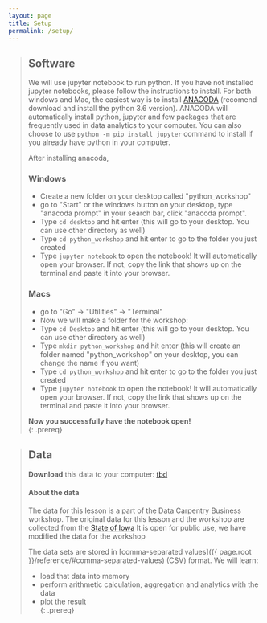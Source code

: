 ```yaml
---
layout: page
title: Setup
permalink: /setup/
---
```


> ## Software
> 
> We will use jupyter notebook to run python. If you have not installed jupyter notebooks, please follow the instructions to install. For both windows and Mac, the easiest way is to install [ANACODA](https://www.anaconda.com/download) (recomend download and install the python 3.6 version). ANACODA will automatically install python, jupyter and few packages that are frequently used in data analytics to your computer. You can also choose to use `python -m pip install jupyter` command to install if you already have python in your computer. 
> 
> After installing anacoda, 
> ### Windows 
> - Create a new folder on your desktop called "python_workshop"   
> - go to "Start" or the windows button on your desktop, type "anacoda prompt" in your search bar, click "anacoda prompt".
> - Type `cd desktop` and hit enter (this will go to your desktop. You can use other directory as well)
> - Type `cd python_workshop` and hit enter to go to the folder you just created  
> - Type `jupyter notebook` to open the notebook! It will automatically open your browser. If not, copy the link that shows up on the terminal and paste it into your browser. 
> 
> ### Macs  
> - go to "Go" -> "Utilities" -> "Terminal"  
> - Now we will make a folder for the workshop: 
> - Type `cd Desktop` and hit enter (this will go to your desktop. You can use other directory as well)
> - Type `mkdir python_workshop` and hit enter (this will create an folder named "python_workshop" on your desktop, you can change the name if you want)
> - Type `cd python_workshop` and hit enter to go to the folder you just created  
> - Type `jupyter notebook` to open the notebook! It will automatically open your browser. If not, copy the link that shows up on the terminal and paste it into your browser. 
> 
> **Now you successfully have the notebook open!**  
{: .prereq}

> ## Data
> **Download** this data to your computer: [tbd](https://github.com/data-lessons/python-business/tree/gh-pages/data)    
>
> #### About the data
> The data for this lesson is a part of the Data Carpentry Business workshop. 
> The original data for this lesson and the workshop are collected from the 
> [State of Iowa](https://data.iowa.gov/browse?category=Economy) 
> It is open for public use, we have modified the data for the workshop  
> 
> The data sets are stored in [comma-separated values]({{ page.root }}/reference/#comma-separated-values) (CSV) format. 
> We will learn:
> *   load that data into memory  
> *   perform arithmetic calculation, aggregation and analytics with the data
> *   plot the result  
{: .prereq}






